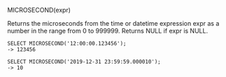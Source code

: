 MICROSECOND(expr)

Returns the microseconds from the time or datetime expression expr as a number in the range from 0 to 999999. Returns NULL if expr is NULL.

```
SELECT MICROSECOND('12:00:00.123456');
-> 123456

SELECT MICROSECOND('2019-12-31 23:59:59.000010');
-> 10
```
